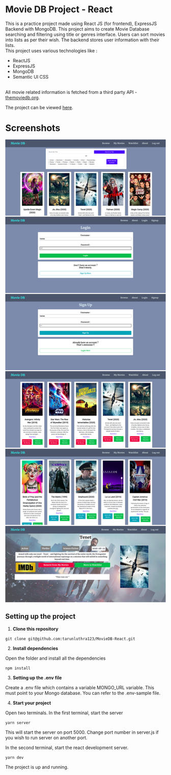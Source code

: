 # Movie DB Project - React

This is a practice project made using React JS (for frontend), ExpressJS Backend with MongoDB.
This project aims to create Movie Database searching and filtering using title or genres interface.
Users can sort movies into lists as per their wish.
The backend stores user information with their lists.
<br>
This project uses various technologies like :

<ul>
<li>ReactJS
<li>ExpressJS
<li>MongoDB
<li>Semantic UI CSS
</ul>
<br>
All movie related information is fetched from a third party API - <a href="https://www.themoviedb.org" target="_blank">themoviedb.org</a>.

The project can be viewed <a href="https://movie-db-reactjs.herokuapp.com/" target="_blank">here</a>.

# Screenshots

<img src="./Screenshots/BrowsePage.png"><br>
<img src="./Screenshots/LoginPage.png"><br>
<img src="./Screenshots/SignUpPage.png"><br>
<img src="./Screenshots/MyMoviesPage.png"><br>
<img src="./Screenshots/WatchlistPage.png"><br>
<img src="./Screenshots/MoviePreview.png">

## Setting up the project

1. **Clone this repository**

```
git clone git@github.com:tarunluthra123/MovieDB-React.git
```

2. **Install dependencies**

Open the folder and install all the dependencies

```
npm install
```

3. **Setting up the .env file**

Create a .env file which contains a variable MONGO_URL variable. This must point to your Mongo database. You can refer to the .env-sample file.
<br>

4. **Start your project**

Open two terminals.
In the first terminal, start the server

```
yarn server
```

This will start the server on port 5000. Change port number in server.js if you wish to run server on another port.

In the second terminal, start the react development server.

```
yarn dev
```

The project is up and running.

